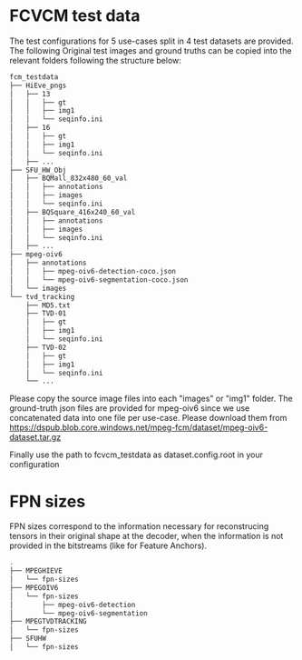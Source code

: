 # FCVCM test data

The test configurations for 5 use-cases split in 4 test datasets are provided.
The following
Original test images and ground truths can be copied into the relevant folders following the structure below:

```bash
fcm_testdata
├── HiEve_pngs
│   ├── 13
│   │   ├── gt
│   │   ├── img1
│   │   └── seqinfo.ini
│   ├── 16
│   │   ├── gt
│   │   ├── img1
│   │   └── seqinfo.ini
│   ├── ...
├── SFU_HW_Obj
│   ├── BQMall_832x480_60_val
│   │   ├── annotations
│   │   ├── images
│   │   └── seqinfo.ini
│   ├── BQSquare_416x240_60_val
│   │   ├── annotations
│   │   ├── images
│   │   └── seqinfo.ini
│   ├── ...
├── mpeg-oiv6
│   ├── annotations
│   │   ├── mpeg-oiv6-detection-coco.json
│   │   └── mpeg-oiv6-segmentation-coco.json
│   └── images
└── tvd_tracking
    ├── MD5.txt
    ├── TVD-01
    │   ├── gt
    │   ├── img1
    │   └── seqinfo.ini
    ├── TVD-02
    │   ├── gt
    │   ├── img1
    │   └── seqinfo.ini
    └── ...
```
Please copy the source image files into each "images" or "img1" folder.
The ground-truth json files are provided for mpeg-oiv6 since we use concatenated data into one file per use-case.
Please download them from https://dspub.blob.core.windows.net/mpeg-fcm/dataset/mpeg-oiv6-dataset.tar.gz

Finally use the path to fcvcm_testdata as dataset.config.root in your configuration


# FPN sizes
FPN sizes correspond to the information necessary for reconstrucing tensors in their original shape at the decoder,
when the information is not provided in the bitstreams (like for Feature Anchors).
```bash
.
├── MPEGHIEVE
│   └── fpn-sizes
├── MPEGOIV6
│   └── fpn-sizes
│       ├── mpeg-oiv6-detection
│       └── mpeg-oiv6-segmentation
├── MPEGTVDTRACKING
│   └── fpn-sizes
├── SFUHW
│   └── fpn-sizes
```